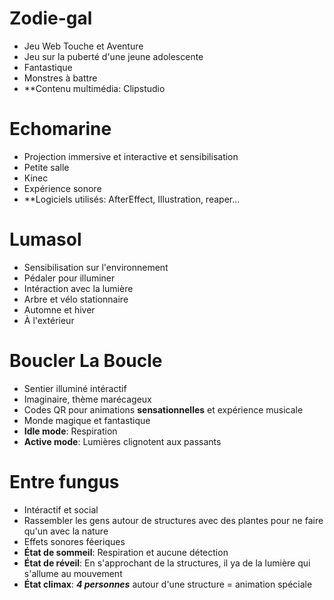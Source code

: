 # Zodie-gal
- Jeu Web Touche et Aventure
- Jeu sur la puberté d'une jeune adolescente
- Fantastique
- Monstres à battre
- **Contenu multimédia: Clipstudio

# Echomarine
- Projection immersive et interactive et sensibilisation
- Petite salle
- Kinec
- Expérience sonore
- **Logiciels utilisés: AfterEffect, Illustration, reaper...

# Lumasol
- Sensibilisation sur l'environnement
- Pédaler pour illuminer
- Intéraction avec la lumière
- Arbre et vélo stationnaire
- Automne et hiver
- À l'extérieur

# Boucler La Boucle
- Sentier illuminé intéractif
- Imaginaire, thème marécageux
- Codes QR pour animations **sensationnelles** et expérience musicale
- Monde magique et fantastique
- **Idle mode**: Respiration
- **Active mode**: Lumières clignotent aux passants

# Entre fungus
- Intéractif et social
- Rassembler les gens autour de structures avec des plantes pour ne faire qu'un avec la nature
- Effets sonores féeriques
- **État de sommeil**: Respiration et aucune détection
- **État de réveil**: En s'approchant de la structures, il ya de la lumière qui s'allume au mouvement
- **État climax**: **_4 personnes_** autour d'une structure = animation spéciale
